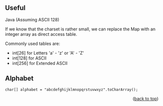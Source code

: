 ## Useful

Java (Assuming ASCII 128)

If we know that the charset is rather small, we can replace the Map with an integer array as direct access table.

Commonly used tables are:

* int[26] for Letters 'a' - 'z' or 'A' - 'Z'
* int[128] for ASCII
* int[256] for Extended ASCII

## Alphabet

```
char[] alphabet = "abcdefghijklmnopqrstuvwxyz".toCharArray();
```

<p align="right">(<a href="#top">back to top</a>)</p>